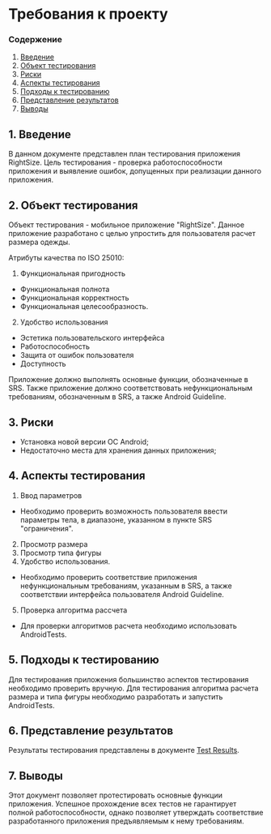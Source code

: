 # Требования к проекту

### Содержение

1. [Введение](#1) <br>
2. [Объект тестирования](#2) <br>
3. [Риски](#3) <br>
4. [Аспекты тестирования](#4) <br>
5. [Подходы к тестированию](#5) <br>
6. [Представление результатов](#6) <br>
7. [Выводы](#7) <br>
  



## 1\. Введение <a name = "1"></a>
В данном документе представлен план тестирования приложения RightSize.  Цель тестирования - проверка работоспособности приложения и выявление ошибок, допущенных при реализации данного приложения.


## 2\. Объект тестирования <a name = "2"></a>
Объект тестирования - мобильное приложение "RightSize". Данное приложение разработано с целью упростить для пользователя расчет размера одежды. 

Атрибуты качества по ISO 25010:  

1. Функциональная пригодность  
 - Функциональная полнота  
 - Функциональная корректность  
 - Функциональная целесообразность.<br>
2. Удобство использования
 - Эстетика пользовательского интерфейса  
 - Работоспособность
 - Защита от ошибок пользователя
 - Доступность

 Приложение должно выполнять основные функции, обозначенные в SRS. Также приложение должно соответствовать нефункциональным требованиям, обозначенным в SRS, а также Android Guideline. 

## 3\. Риски <a name = "3"></a>
  - Установка новой версии ОС Android;
  - Недостаточно места для хранения данных приложения;


## 4\. Аспекты тестирования <a name = "4"></a>
1. Ввод параметров
  - Необходимо проверить возможность пользователя ввести параметры тела, в диапазоне, указанном в пункте SRS  "ограничения".<br>
2. Просмотр размера 
3. Просмотр типа фигуры 
4. Удобство использования.<br>
  - Необходимо проверить соответствие приложения нефункциональным требованиям, указанным в SRS, а также соответствии интерфейса пользователя Android Guideline.
5. Проверка алгоритма рассчета
 - Для проверки алгоритмов расчета необходимо использовать AndroidTests.

## 5\. Подходы к тестированию <a name = "5"></a>
Для тестирования приложения большинство аспектов тестирования необходимо проверить вручную. Для тестирования алгоритма расчета размера и типа фигуры необходимо разработать и запустить AndroidTests.


## 6\. Представление результатов <a name = "6"></a>
Результаты тестирования представлены в документе [Test Results](TestResult).


## 7\. Выводы <a name = "7"></a>
Этот документ позволяет протестировать основные функции приложения. Успешное прохождение всех тестов не гарантирует полной работоспособности, однако позволяет 
утверждать соответствие разработанного приложения предъявляемым к нему требованиям.